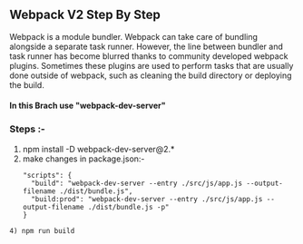 ## Webpack V2 Step By Step

Webpack is a module bundler. Webpack can take care of bundling alongside a separate task runner. However, the line between bundler and task runner has become blurred thanks to community developed webpack plugins. Sometimes these plugins are used to perform tasks that are usually done outside of webpack, such as cleaning the build directory or deploying the build.

#### In this Brach use "webpack-dev-server"

### Steps :-
1) npm install -D webpack-dev-server@2.*
3) make changes in package.json:-
	```
	"scripts": {
	  "build": "webpack-dev-server --entry ./src/js/app.js --output-filename ./dist/bundle.js",
	  "build:prod": "webpack-dev-server --entry ./src/js/app.js --output-filename ./dist/bundle.js -p"
	}

  ```
 4) npm run build